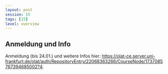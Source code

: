 ```yaml
---
layout: post
session: 15
tags: [15]
level: overview
---
```


## Anmeldung und Info
Anmeldung (bis 24.01.) und weitere Infos hier: <https://olat-ce.server.uni-frankfurt.de/olat/auth/RepositoryEntry/22068363266/CourseNode/1737085767394685002?4>.